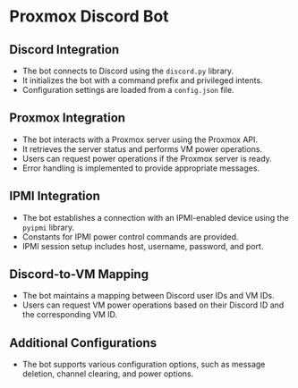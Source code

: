 # Proxmox Discord Bot

## Discord Integration
- The bot connects to Discord using the `discord.py` library.
- It initializes the bot with a command prefix and privileged intents.
- Configuration settings are loaded from a `config.json` file.

## Proxmox Integration
- The bot interacts with a Proxmox server using the Proxmox API.
- It retrieves the server status and performs VM power operations.
- Users can request power operations if the Proxmox server is ready.
- Error handling is implemented to provide appropriate messages.

## IPMI Integration
- The bot establishes a connection with an IPMI-enabled device using the `pyipmi` library.
- Constants for IPMI power control commands are provided.
- IPMI session setup includes host, username, password, and port.

## Discord-to-VM Mapping
- The bot maintains a mapping between Discord user IDs and VM IDs.
- Users can request VM power operations based on their Discord ID and the corresponding VM ID.

## Additional Configurations
- The bot supports various configuration options, such as message deletion, channel clearing, and power options.
